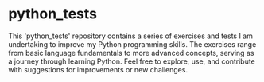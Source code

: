 # python_tests
This 'python_tests' repository contains a series of exercises and tests I am undertaking to improve my Python programming skills. The exercises range from basic language fundamentals to more advanced concepts, serving as a journey through learning Python. Feel free to explore, use, and contribute with suggestions for improvements or new challenges.
